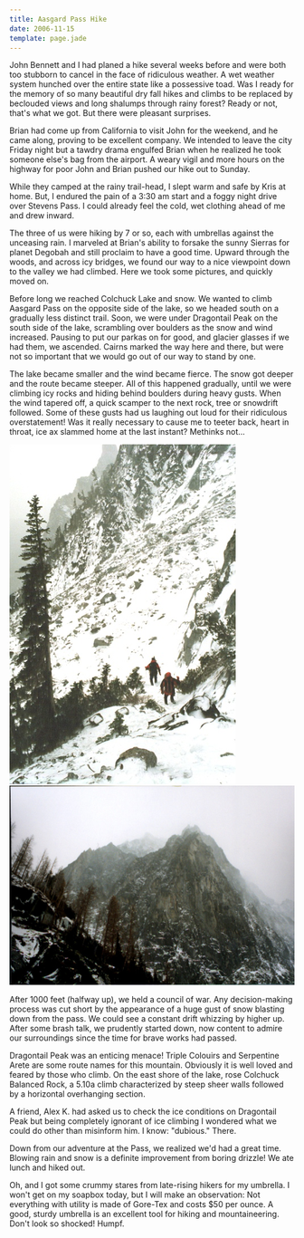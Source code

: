 ```yaml
---
title: Aasgard Pass Hike
date: 2006-11-15
template: page.jade
---
```


John Bennett 
and I had planed a hike several weeks before and were
both too stubborn to cancel in the face of ridiculous weather.
A wet weather system hunched over the entire state like a possessive
toad.  Was I ready for the memory of so many beautiful dry fall 
hikes and climbs to be replaced by beclouded views and long
shalumps through rainy forest?  Ready or not, that's what we
got.  But there were pleasant surprises.


Brian had come up from California to visit John for the weekend,
and he came along, proving to be excellent company.  We intended to
leave the city Friday night but a tawdry drama engulfed Brian
when he realized he took someone else's bag from the airport.  A
weary vigil and more hours on the highway for poor John and Brian
pushed our hike out to Sunday.  


While they camped at the rainy trail-head, I slept warm and safe
by Kris at home.  But, I endured the pain of a 3:30 am start
and a foggy night drive over Stevens Pass.  I could already feel
the cold, wet clothing ahead of me and drew inward.


The three of us were hiking by 7 or so, each with umbrellas against
the unceasing rain.  I marveled at Brian's ability to forsake the
sunny Sierras for planet Degobah and still proclaim to have a good
time.  Upward through the woods, and across icy bridges, we found
our way to a nice viewpoint down to the valley we had climbed.
Here we took some pictures, and quickly moved on.


Before long we reached 
Colchuck Lake and snow.  We wanted to climb
Aasgard Pass on the opposite side of the lake, so we headed south
on a gradually less distinct trail.  Soon, we were under Dragontail
Peak on the south side of the lake, scrambling over boulders as
the snow and wind increased.  Pausing to put our parkas on for
good, and glacier glasses if we had them, we ascended.
Cairns marked the way here and there, but were not so important that
we would go out of our way to stand by one.


The lake became smaller and the wind became fierce.  The snow got
deeper and the route became steeper.  All of this happened gradually,
until we were climbing icy rocks and hiding behind boulders during
heavy gusts.  When the wind tapered off, a quick scamper to the next
rock, tree or snowdrift followed.  Some of these gusts had us laughing
out loud for their ridiculous overstatement!  Was it really necessary
to cause me to teeter back, heart in throat, ice ax slammed home at
the last instant?  Methinks not...

![John and Brian descending Aasgard Pass](images/gully.jpg)
![Hideous Dragontail Peak!](images/dragontail.jpg)



After 1000 feet (halfway up), we held a council of war.  Any decision-making
process was cut short by the appearance of a huge gust of snow blasting
down from the pass.  We could see a constant drift whizzing by higher
up.  After some brash talk, we prudently started down, now content to
admire our surroundings since the time for brave works had passed.


Dragontail Peak was an enticing menace!  Triple Colouirs and Serpentine
Arete are some route names for this mountain.  Obviously it is well
loved and feared by those who climb.  On the east shore of the lake,
rose Colchuck Balanced Rock, a 5.10a climb characterized by steep
sheer walls followed by a horizontal overhanging section.


A friend, Alex K. had asked us to check the ice conditions on Dragontail
Peak but being completely ignorant of ice climbing I wondered what
we could do other than misinform him.  I know: "dubious."  There.


Down from our adventure at the Pass, we realized we'd had a great time.
Blowing rain and snow is a definite improvement from boring drizzle!
We ate lunch and hiked out.


Oh, and I got some crummy stares from late-rising hikers for my
umbrella.  I won't get on my soapbox today, but I will make an observation:
Not everything with utility is made of Gore-Tex and costs \$50 per
ounce.  A good, sturdy umbrella is an excellent tool for hiking
and mountaineering.  Don't look so shocked!  Humpf.



